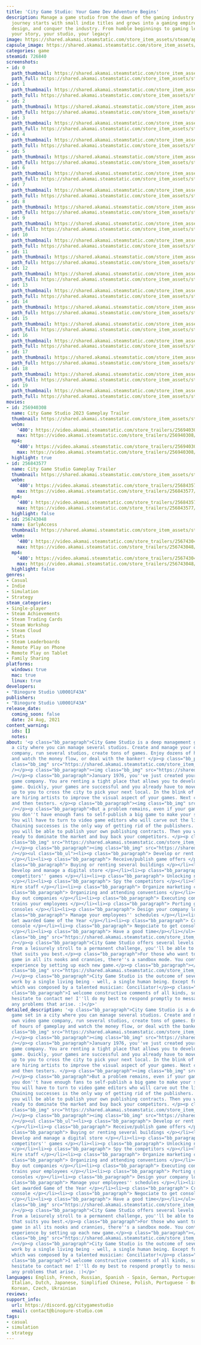 ```yaml
---
title: 'City Game Studio: Your Game Dev Adventure Begins'
description: Manage a game studio from the dawn of the gaming industry in 1976. Your
  journey starts with small indie titles and grows into a gaming empire. Develop,
  design, and conquer the industry. From humble beginnings to gaming legend – it’s
  your story, your studio, your legacy!
image: https://shared.akamai.steamstatic.com/store_item_assets/steam/apps/726840/header.jpg?t=1732877106
capsule_image: https://shared.akamai.steamstatic.com/store_item_assets/steam/apps/726840/d67ca51a2e33e6fc7c7187d1ebe93e3b62457e10/capsule_231x87.jpg?t=1732877106
categories: game
steamid: 726840
screenshots:
- id: 0
  path_thumbnail: https://shared.akamai.steamstatic.com/store_item_assets/steam/apps/726840/ss_f6e35ebe69dcce66f042e58c03b4364fe0629226.600x338.jpg?t=1732877106
  path_full: https://shared.akamai.steamstatic.com/store_item_assets/steam/apps/726840/ss_f6e35ebe69dcce66f042e58c03b4364fe0629226.1920x1080.jpg?t=1732877106
- id: 1
  path_thumbnail: https://shared.akamai.steamstatic.com/store_item_assets/steam/apps/726840/ss_ca3bae42c03d23aef21a4f6d32c942cf44529bca.600x338.jpg?t=1732877106
  path_full: https://shared.akamai.steamstatic.com/store_item_assets/steam/apps/726840/ss_ca3bae42c03d23aef21a4f6d32c942cf44529bca.1920x1080.jpg?t=1732877106
- id: 2
  path_thumbnail: https://shared.akamai.steamstatic.com/store_item_assets/steam/apps/726840/ss_7dee68d7fd2168d152ecfb01f057867a730e4ef9.600x338.jpg?t=1732877106
  path_full: https://shared.akamai.steamstatic.com/store_item_assets/steam/apps/726840/ss_7dee68d7fd2168d152ecfb01f057867a730e4ef9.1920x1080.jpg?t=1732877106
- id: 3
  path_thumbnail: https://shared.akamai.steamstatic.com/store_item_assets/steam/apps/726840/ss_d35718c290ae6a96a879684396d43c12fa4237c5.600x338.jpg?t=1732877106
  path_full: https://shared.akamai.steamstatic.com/store_item_assets/steam/apps/726840/ss_d35718c290ae6a96a879684396d43c12fa4237c5.1920x1080.jpg?t=1732877106
- id: 4
  path_thumbnail: https://shared.akamai.steamstatic.com/store_item_assets/steam/apps/726840/ss_7f1e2b3d1e66d7d9493f370b7bff4c0913d918f7.600x338.jpg?t=1732877106
  path_full: https://shared.akamai.steamstatic.com/store_item_assets/steam/apps/726840/ss_7f1e2b3d1e66d7d9493f370b7bff4c0913d918f7.1920x1080.jpg?t=1732877106
- id: 5
  path_thumbnail: https://shared.akamai.steamstatic.com/store_item_assets/steam/apps/726840/ss_ef94171eed7f2d7b06c4e13b7efc2c6379b986e1.600x338.jpg?t=1732877106
  path_full: https://shared.akamai.steamstatic.com/store_item_assets/steam/apps/726840/ss_ef94171eed7f2d7b06c4e13b7efc2c6379b986e1.1920x1080.jpg?t=1732877106
- id: 6
  path_thumbnail: https://shared.akamai.steamstatic.com/store_item_assets/steam/apps/726840/ss_630cd2104332cb715efd08b3219746c8f1a93e7c.600x338.jpg?t=1732877106
  path_full: https://shared.akamai.steamstatic.com/store_item_assets/steam/apps/726840/ss_630cd2104332cb715efd08b3219746c8f1a93e7c.1920x1080.jpg?t=1732877106
- id: 7
  path_thumbnail: https://shared.akamai.steamstatic.com/store_item_assets/steam/apps/726840/ss_1aab46954a5bc430afe012952e0fc155b79fedef.600x338.jpg?t=1732877106
  path_full: https://shared.akamai.steamstatic.com/store_item_assets/steam/apps/726840/ss_1aab46954a5bc430afe012952e0fc155b79fedef.1920x1080.jpg?t=1732877106
- id: 8
  path_thumbnail: https://shared.akamai.steamstatic.com/store_item_assets/steam/apps/726840/ss_c3448fe95d2980f7bd734dec097d3c3705852ebc.600x338.jpg?t=1732877106
  path_full: https://shared.akamai.steamstatic.com/store_item_assets/steam/apps/726840/ss_c3448fe95d2980f7bd734dec097d3c3705852ebc.1920x1080.jpg?t=1732877106
- id: 9
  path_thumbnail: https://shared.akamai.steamstatic.com/store_item_assets/steam/apps/726840/ss_ef74efadd6a5382c9086de9e9a08815ccbd0fb0d.600x338.jpg?t=1732877106
  path_full: https://shared.akamai.steamstatic.com/store_item_assets/steam/apps/726840/ss_ef74efadd6a5382c9086de9e9a08815ccbd0fb0d.1920x1080.jpg?t=1732877106
- id: 10
  path_thumbnail: https://shared.akamai.steamstatic.com/store_item_assets/steam/apps/726840/ss_5293f367bd079f5cce0dc60639d019704c2e2d0b.600x338.jpg?t=1732877106
  path_full: https://shared.akamai.steamstatic.com/store_item_assets/steam/apps/726840/ss_5293f367bd079f5cce0dc60639d019704c2e2d0b.1920x1080.jpg?t=1732877106
- id: 11
  path_thumbnail: https://shared.akamai.steamstatic.com/store_item_assets/steam/apps/726840/ss_365a8c91d06194ec61a85c2a52f8316ac05e2af8.600x338.jpg?t=1732877106
  path_full: https://shared.akamai.steamstatic.com/store_item_assets/steam/apps/726840/ss_365a8c91d06194ec61a85c2a52f8316ac05e2af8.1920x1080.jpg?t=1732877106
- id: 12
  path_thumbnail: https://shared.akamai.steamstatic.com/store_item_assets/steam/apps/726840/ss_e8ddb5686961c907e8e44f55f7398bc6702326ee.600x338.jpg?t=1732877106
  path_full: https://shared.akamai.steamstatic.com/store_item_assets/steam/apps/726840/ss_e8ddb5686961c907e8e44f55f7398bc6702326ee.1920x1080.jpg?t=1732877106
- id: 13
  path_thumbnail: https://shared.akamai.steamstatic.com/store_item_assets/steam/apps/726840/ss_f2cea6465066357b48704cbf7b47f6dc8b517219.600x338.jpg?t=1732877106
  path_full: https://shared.akamai.steamstatic.com/store_item_assets/steam/apps/726840/ss_f2cea6465066357b48704cbf7b47f6dc8b517219.1920x1080.jpg?t=1732877106
- id: 14
  path_thumbnail: https://shared.akamai.steamstatic.com/store_item_assets/steam/apps/726840/ss_840d3aa10bba5d8dedaaa4176559fd5a26462fdc.600x338.jpg?t=1732877106
  path_full: https://shared.akamai.steamstatic.com/store_item_assets/steam/apps/726840/ss_840d3aa10bba5d8dedaaa4176559fd5a26462fdc.1920x1080.jpg?t=1732877106
- id: 15
  path_thumbnail: https://shared.akamai.steamstatic.com/store_item_assets/steam/apps/726840/ss_fab16f0a2775aae4044e0226d2e0916c0234fdac.600x338.jpg?t=1732877106
  path_full: https://shared.akamai.steamstatic.com/store_item_assets/steam/apps/726840/ss_fab16f0a2775aae4044e0226d2e0916c0234fdac.1920x1080.jpg?t=1732877106
- id: 16
  path_thumbnail: https://shared.akamai.steamstatic.com/store_item_assets/steam/apps/726840/ss_321da79b484d48589850a89212d4efa82333f4f7.600x338.jpg?t=1732877106
  path_full: https://shared.akamai.steamstatic.com/store_item_assets/steam/apps/726840/ss_321da79b484d48589850a89212d4efa82333f4f7.1920x1080.jpg?t=1732877106
- id: 17
  path_thumbnail: https://shared.akamai.steamstatic.com/store_item_assets/steam/apps/726840/ss_41634d36ae4b4e27707643c07ad19220f23f938b.600x338.jpg?t=1732877106
  path_full: https://shared.akamai.steamstatic.com/store_item_assets/steam/apps/726840/ss_41634d36ae4b4e27707643c07ad19220f23f938b.1920x1080.jpg?t=1732877106
- id: 18
  path_thumbnail: https://shared.akamai.steamstatic.com/store_item_assets/steam/apps/726840/ss_c15bcb22c05c8619d0d4bbdcce379be7ead84c22.600x338.jpg?t=1732877106
  path_full: https://shared.akamai.steamstatic.com/store_item_assets/steam/apps/726840/ss_c15bcb22c05c8619d0d4bbdcce379be7ead84c22.1920x1080.jpg?t=1732877106
- id: 19
  path_thumbnail: https://shared.akamai.steamstatic.com/store_item_assets/steam/apps/726840/ss_cb88741f15dfff025d6267316894eed2c71dfe43.600x338.jpg?t=1732877106
  path_full: https://shared.akamai.steamstatic.com/store_item_assets/steam/apps/726840/ss_cb88741f15dfff025d6267316894eed2c71dfe43.1920x1080.jpg?t=1732877106
movies:
- id: 256940308
  name: City Game Studio 2023 Gameplay Trailer
  thumbnail: https://shared.akamai.steamstatic.com/store_item_assets/steam/apps/256940308/movie.293x165.jpg?t=1709053131
  webm:
    '480': https://video.akamai.steamstatic.com/store_trailers/256940308/movie480_vp9.webm?t=1709053131
    max: https://video.akamai.steamstatic.com/store_trailers/256940308/movie_max_vp9.webm?t=1709053131
  mp4:
    '480': https://video.akamai.steamstatic.com/store_trailers/256940308/movie480.mp4?t=1709053131
    max: https://video.akamai.steamstatic.com/store_trailers/256940308/movie_max.mp4?t=1709053131
  highlight: true
- id: 256843577
  name: City Game Studio Gameplay Trailer
  thumbnail: https://shared.akamai.steamstatic.com/store_item_assets/steam/apps/256843577/movie.293x165.jpg?t=1709053135
  webm:
    '480': https://video.akamai.steamstatic.com/store_trailers/256843577/movie480_vp9.webm?t=1709053135
    max: https://video.akamai.steamstatic.com/store_trailers/256843577/movie_max_vp9.webm?t=1709053135
  mp4:
    '480': https://video.akamai.steamstatic.com/store_trailers/256843577/movie480.mp4?t=1709053135
    max: https://video.akamai.steamstatic.com/store_trailers/256843577/movie_max.mp4?t=1709053135
  highlight: false
- id: 256743048
  name: EarlyAccess
  thumbnail: https://shared.akamai.steamstatic.com/store_item_assets/steam/apps/256743048/movie.293x165.jpg?t=1709053139
  webm:
    '480': https://video.akamai.steamstatic.com/store_trailers/256743048/movie480.webm?t=1709053139
    max: https://video.akamai.steamstatic.com/store_trailers/256743048/movie_max.webm?t=1709053139
  mp4:
    '480': https://video.akamai.steamstatic.com/store_trailers/256743048/movie480.mp4?t=1709053139
    max: https://video.akamai.steamstatic.com/store_trailers/256743048/movie_max.mp4?t=1709053139
  highlight: false
genres:
- Casual
- Indie
- Simulation
- Strategy
steam_categories:
- Single-player
- Steam Achievements
- Steam Trading Cards
- Steam Workshop
- Steam Cloud
- Stats
- Steam Leaderboards
- Remote Play on Phone
- Remote Play on Tablet
- Family Sharing
platforms:
  windows: true
  mac: true
  linux: true
developers:
- "Binogure Studio \U0001F43A"
publishers:
- "Binogure Studio \U0001F43A"
release_date:
  coming_soon: false
  date: 24 Aug, 2021
content_warning:
  ids: []
  notes:
about: '<p class="bb_paragraph">City Game Studio is a deep management game set in
  a city where you can manage several studios. Create and manage your own video game
  company, run several studios, create tons of games. Enjoy dozens of hours of gameplay
  and watch the money flow, or deal with the banker! </p><p class="bb_paragraph"><img
  class="bb_img" src="https://shared.akamai.steamstatic.com/store_item_assets/steam/apps/726840/extras/map-rounded.gif?t=1732877106"
  /></p><p class="bb_paragraph"><img class="bb_img" src="https://shared.akamai.steamstatic.com/store_item_assets/steam/apps/726840/extras/gameplay-616x96.png?t=1732877106"
  /></p><p class="bb_paragraph">January 1976, you''ve just created your own video
  game company. You are renting a tight place that allows you to develop your first
  game. Quickly, your games are successful and you already have to move, but it is
  up to you to cross the city to pick your next local. In the blink of an eye you
  are hiring artists to improve the visual aspect of your games. Next came developers
  and then testers. </p><p class="bb_paragraph"><img class="bb_img" src="https://shared.akamai.steamstatic.com/store_item_assets/steam/apps/726840/extras/create-game-rounded.gif?t=1732877106"
  /></p><p class="bb_paragraph">But a problem remains, even if your games are brilliant,
  you don''t have enough fans to self-publish a big game to make your studio profitable.
  You will have to turn to video game editors who will carve out the lion''s share.
  Chaining successes is the only way of getting rid of the publishers. Furthermore
  you will be able to publish your own publishing contracts. Then you will then be
  ready to dominate the market and buy back your competitors. </p><p class="bb_paragraph"><img
  class="bb_img" src="https://shared.akamai.steamstatic.com/store_item_assets/steam/apps/726840/extras/create-engine-rounded.gif?t=1732877106"
  /></p><p class="bb_paragraph"><img class="bb_img" src="https://shared.akamai.steamstatic.com/store_item_assets/steam/apps/726840/extras/features-616x96.png?t=1732877106"
  /></p><ul class="bb_ul"><li><p class="bb_paragraph"> Develop or rent game engines
  </p></li><li><p class="bb_paragraph"> Receive/publish game offers </p></li><li><p
  class="bb_paragraph"> Buying or renting several buildings </p></li><li><p class="bb_paragraph">
  Develop and manage a digital store </p></li><li><p class="bb_paragraph"> Cracking
  competitors'' games </p></li><li><p class="bb_paragraph"> Unlocking new game genres
  </p></li><li><p class="bb_paragraph"> Spy the competitors </p></li><li><p class="bb_paragraph">
  Hire staff </p></li><li><p class="bb_paragraph"> Organize marketing campaigns </p></li><li><p
  class="bb_paragraph"> Organizing and attending conventions </p></li><li><p class="bb_paragraph">
  Buy out companies </p></li><li><p class="bb_paragraph"> Executing contracts that
  trains your employees </p></li><li><p class="bb_paragraph"> Porting games to several
  consoles </p></li><li><p class="bb_paragraph"> Design your company logo </p></li><li><p
  class="bb_paragraph"> Manage your employees'' schedules </p></li><li><p class="bb_paragraph">
  Get awarded Game of the Year </p></li><li><p class="bb_paragraph"> Create your own
  console </p></li><li><p class="bb_paragraph"> Negociate to get consoles'' licenses
  </p></li><li><p class="bb_paragraph"> Have a good time</p></li></ul><p class="bb_paragraph"><img
  class="bb_img" src="https://shared.akamai.steamstatic.com/store_item_assets/steam/apps/726840/extras/game-modes-616x96.png?t=1732877106"
  /></p><p class="bb_paragraph">City Game Studio offers several levels of difficulty.
  From a leisurely stroll to a permanent challenge, you''ll be able to find the difficulty
  that suits you best.</p><p class="bb_paragraph">For those who want to explore the
  game in all its nooks and crannies, there''s a sandbox mode. You control your gaming
  experience by setting up each new game.</p><p class="bb_paragraph"></p><p class="bb_paragraph"><img
  class="bb_img" src="https://shared.akamai.steamstatic.com/store_item_assets/steam/apps/726840/extras/development-team-616x96.png?t=1732877106"
  /></p><p class="bb_paragraph">City Game Studio is the outcome of several years''
  work by a single living being - well, a single human being. Except for the soundtrack,
  which was composed by a talented musician: Conciliator!</p><p class="bb_paragraph"></p><p
  class="bb_paragraph">I welcome constructive comments of all kinds, so please don''t
  hesitate to contact me! I''ll do my best to respond promptly to messages and solve
  any problems that arise. :)</p>'
detailed_description: '<p class="bb_paragraph">City Game Studio is a deep management
  game set in a city where you can manage several studios. Create and manage your
  own video game company, run several studios, create tons of games. Enjoy dozens
  of hours of gameplay and watch the money flow, or deal with the banker! </p><p class="bb_paragraph"><img
  class="bb_img" src="https://shared.akamai.steamstatic.com/store_item_assets/steam/apps/726840/extras/map-rounded.gif?t=1732877106"
  /></p><p class="bb_paragraph"><img class="bb_img" src="https://shared.akamai.steamstatic.com/store_item_assets/steam/apps/726840/extras/gameplay-616x96.png?t=1732877106"
  /></p><p class="bb_paragraph">January 1976, you''ve just created your own video
  game company. You are renting a tight place that allows you to develop your first
  game. Quickly, your games are successful and you already have to move, but it is
  up to you to cross the city to pick your next local. In the blink of an eye you
  are hiring artists to improve the visual aspect of your games. Next came developers
  and then testers. </p><p class="bb_paragraph"><img class="bb_img" src="https://shared.akamai.steamstatic.com/store_item_assets/steam/apps/726840/extras/create-game-rounded.gif?t=1732877106"
  /></p><p class="bb_paragraph">But a problem remains, even if your games are brilliant,
  you don''t have enough fans to self-publish a big game to make your studio profitable.
  You will have to turn to video game editors who will carve out the lion''s share.
  Chaining successes is the only way of getting rid of the publishers. Furthermore
  you will be able to publish your own publishing contracts. Then you will then be
  ready to dominate the market and buy back your competitors. </p><p class="bb_paragraph"><img
  class="bb_img" src="https://shared.akamai.steamstatic.com/store_item_assets/steam/apps/726840/extras/create-engine-rounded.gif?t=1732877106"
  /></p><p class="bb_paragraph"><img class="bb_img" src="https://shared.akamai.steamstatic.com/store_item_assets/steam/apps/726840/extras/features-616x96.png?t=1732877106"
  /></p><ul class="bb_ul"><li><p class="bb_paragraph"> Develop or rent game engines
  </p></li><li><p class="bb_paragraph"> Receive/publish game offers </p></li><li><p
  class="bb_paragraph"> Buying or renting several buildings </p></li><li><p class="bb_paragraph">
  Develop and manage a digital store </p></li><li><p class="bb_paragraph"> Cracking
  competitors'' games </p></li><li><p class="bb_paragraph"> Unlocking new game genres
  </p></li><li><p class="bb_paragraph"> Spy the competitors </p></li><li><p class="bb_paragraph">
  Hire staff </p></li><li><p class="bb_paragraph"> Organize marketing campaigns </p></li><li><p
  class="bb_paragraph"> Organizing and attending conventions </p></li><li><p class="bb_paragraph">
  Buy out companies </p></li><li><p class="bb_paragraph"> Executing contracts that
  trains your employees </p></li><li><p class="bb_paragraph"> Porting games to several
  consoles </p></li><li><p class="bb_paragraph"> Design your company logo </p></li><li><p
  class="bb_paragraph"> Manage your employees'' schedules </p></li><li><p class="bb_paragraph">
  Get awarded Game of the Year </p></li><li><p class="bb_paragraph"> Create your own
  console </p></li><li><p class="bb_paragraph"> Negociate to get consoles'' licenses
  </p></li><li><p class="bb_paragraph"> Have a good time</p></li></ul><p class="bb_paragraph"><img
  class="bb_img" src="https://shared.akamai.steamstatic.com/store_item_assets/steam/apps/726840/extras/game-modes-616x96.png?t=1732877106"
  /></p><p class="bb_paragraph">City Game Studio offers several levels of difficulty.
  From a leisurely stroll to a permanent challenge, you''ll be able to find the difficulty
  that suits you best.</p><p class="bb_paragraph">For those who want to explore the
  game in all its nooks and crannies, there''s a sandbox mode. You control your gaming
  experience by setting up each new game.</p><p class="bb_paragraph"></p><p class="bb_paragraph"><img
  class="bb_img" src="https://shared.akamai.steamstatic.com/store_item_assets/steam/apps/726840/extras/development-team-616x96.png?t=1732877106"
  /></p><p class="bb_paragraph">City Game Studio is the outcome of several years''
  work by a single living being - well, a single human being. Except for the soundtrack,
  which was composed by a talented musician: Conciliator!</p><p class="bb_paragraph"></p><p
  class="bb_paragraph">I welcome constructive comments of all kinds, so please don''t
  hesitate to contact me! I''ll do my best to respond promptly to messages and solve
  any problems that arise. :)</p>'
languages: English, French, Russian, Spanish - Spain, German, Portuguese - Portugal,
  Italian, Dutch, Japanese, Simplified Chinese, Polish, Portuguese - Brazil, Turkish,
  Korean, Czech, Ukrainian
reviews:
support_info:
  url: https://discord.gg/citygamestudio
  email: contact@binogure-studio.com
tags:
- casual
- simulation
- strategy
---
```

